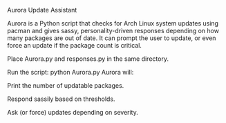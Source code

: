 Aurora Update Assistant

Aurora is a Python script that checks for Arch Linux system updates using pacman and gives sassy, personality-driven responses depending on how many packages are out of date.
It can prompt the user to update, or even force an update if the package count is critical.

Place Aurora.py and responses.py in the same directory.

Run the script:
  python Aurora.py
Aurora will:

Print the number of updatable packages.

Respond sassily based on thresholds.

Ask (or force) updates depending on severity.
